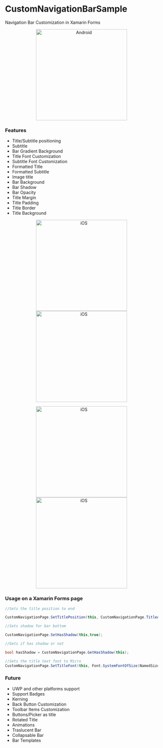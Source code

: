 # CustomNavigationBarSample
Navigation Bar Customization in Xamarin Forms


<p align="center">
<img width="300" height:"700" src="https://github.com/CrossGeeks/CustomNavigationBarSample/blob/master/gifs/android/android_full_video.gif" title="Android"/>
</p>

### Features

- Title/Subtitle positioning
- Subtitle
- Bar Gradient Background
- Title Font Customization
- Subtitle Font Customization
- Formatted Title
- Formatted Subtitle
- Image title
- Bar Background
- Bar Shadow
- Bar Opacity
- Title Margin
- Title Padding
- Title Border
- Title Background

<p align="center">
<img width="300" height:"700" src="https://github.com/CrossGeeks/CustomNavigationBarSample/blob/master/gifs/ios/gradient_iOS.gif" title="iOS"/>
<img width="300" height:"700" src="https://github.com/CrossGeeks/CustomNavigationBarSample/blob/master/gifs/ios/opacity_ios.gif" title="iOS"/>
</p>


<p align="center">
<img width="300" height:"700" src="https://github.com/CrossGeeks/CustomNavigationBarSample/blob/master/gifs/ios/titleFontPosition_iOS.gif" title="iOS"/>
<img width="300" height:"700" src="https://github.com/CrossGeeks/CustomNavigationBarSample/blob/master/gifs/ios/title_customization_.iOS.gif" title="iOS"/>
</p>

### Usage on a Xamarin Forms page

```cs
//Sets the title position to end

CustomNavigationPage.SetTitlePosition(this, CustomNavigationPage.TitleAlignment.End);

//Sets shadow for bar bottom

CustomNavigationPage.SetHasShadow(this,true);

//Gets if has shadow or not

bool hasShadow = CustomNavigationPage.GetHasShadow(this);

//Sets the title text font to Micro
CustomNavigationPage.SetTitleFont(this, Font.SystemFontOfSize(NamedSize.Micro));
```

### Future

- UWP and other platforms support
- Support Badges
- Kerning
- Back Button Customization
- Toolbar Items Customization
- Buttons/Picker as title
- Rotated Title
- Animations
- Traslucent Bar
- Collapsable Bar
- Bar Templates
